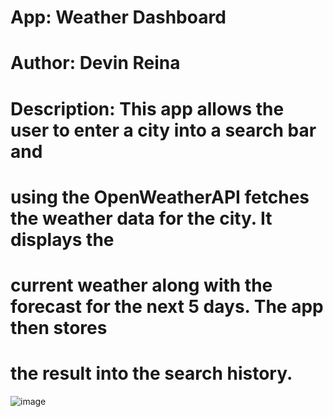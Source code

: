 # App: Weather Dashboard
# Author: Devin Reina
# Description: This app allows the user to enter a city into a search bar and
# using the OpenWeatherAPI fetches the weather data for the city. It displays the
# current weather along with the forecast for the next 5 days. The app then stores
# the result into the search history.
![image](https://user-images.githubusercontent.com/32178142/153776502-ebb47f5f-e6a4-4e27-9806-f1217355c481.PNG)
